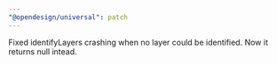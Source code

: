```yaml
---
"@opendesign/universal": patch
---
```


Fixed identifyLayers crashing when no layer could be identified. Now it returns null intead.
